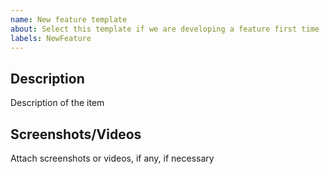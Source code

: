 ```yaml
---
name: New feature template
about: Select this template if we are developing a feature first time
labels: NewFeature
---
```


## Description
Description of the item

## Screenshots/Videos
Attach screenshots or videos, if any, if necessary
